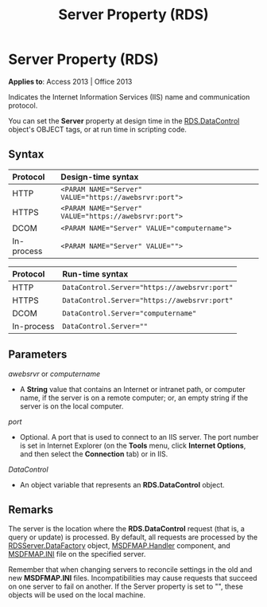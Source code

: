 ﻿---
title: Server Property (RDS)
TOCTitle: Server Property (RDS)
ms:assetid: 17519dbe-a43a-1d0d-22c1-dc0def2f63ab
ms:mtpsurl: https://msdn.microsoft.com/library/JJ248926(v=office.15)
ms:contentKeyID: 48543448
ms.date: 09/18/2015
mtps_version: v=office.15
---

# Server Property (RDS)


**Applies to**: Access 2013 | Office 2013

Indicates the Internet Information Services (IIS) name and communication protocol.

You can set the **Server** property at design time in the [RDS.DataControl](datacontrol-object-rds.md) object's OBJECT tags, or at run time in scripting code.

## Syntax

|Protocol|Design-time syntax|
|:-------|:-----------------|
|HTTP|`<PARAM NAME="Server" VALUE="https://awebsrvr:port">`|
|HTTPS|`<PARAM NAME="Server" VALUE="https://awebsrvr:port">`|
|DCOM|`<PARAM NAME="Server" VALUE="computername">`|
|In-process|`<PARAM NAME="Server" VALUE="">`|


|Protocol|Run-time syntax|
|:-------|:--------------|
|HTTP|`DataControl.Server="https://awebsrvr:port"`|
|HTTPS|`DataControl.Server="https://awebsrvr:port"`|
|DCOM|`DataControl.Server="computername"`|
|In-process|`DataControl.Server=""`|


## Parameters

*awebsrvr* or *computername*

- A **String** value that contains an Internet or intranet path, or computer name, if the server is on a remote computer; or, an empty string if the server is on the local computer.

*port*

- Optional. A port that is used to connect to an IIS server. The port number is set in Internet Explorer (on the **Tools** menu, click **Internet Options**, and then select the **Connection** tab) or in IIS.

*DataControl*

- An object variable that represents an **RDS.DataControl** object.

## Remarks

The server is the location where the **RDS.DataControl** request (that is, a query or update) is processed. By default, all requests are processed by the [RDSServer.DataFactory](datafactory-object-rdsserver.md) object, [MSDFMAP.Handler](datafactory-customization.md) component, and [MSDFMAP.INI](understanding-the-customization-file.md) file on the specified server. 

Remember that when changing servers to reconcile settings in the old and new **MSDFMAP.INI** files. Incompatibilities may cause requests that succeed on one server to fail on another. If the Server property is set to "", these objects will be used on the local machine.

